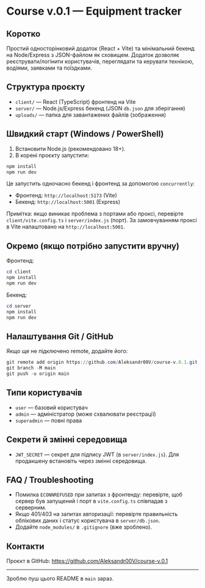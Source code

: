# Course v.0.1 — Equipment tracker

Коротко
-------
Простий односторінковий додаток (React + Vite) та мінімальний бекенд на Node/Express з JSON-файлом як сховищем. Додаток дозволяє реєструвати/логінити користувачів, переглядати та керувати технікою, водіями, заявками та поїздками.

Структура проєкту
-----------------
- `client/` — React (TypeScript) фронтенд на Vite
- `server/` — Node.js/Express бекенд (JSON `db.json` для зберігання)
- `uploads/` — папка для завантажених файлів (зображення)

Швидкий старт (Windows / PowerShell)
-----------------------------------
1. Встановити Node.js (рекомендовано 18+).
2. В корені проєкту запустити:

```powershell
npm install
npm run dev
```

Це запустить одночасно бекенд і фронтенд за допомогою `concurrently`:
- Фронтенд: `http://localhost:5173` (Vite)
- Бекенд: `http://localhost:5001` (Express)

Примітка: якщо виникає проблема з портами або проксі, перевірте `client/vite.config.ts` і `server/index.js` (порт). За замовчуванням проксі в Vite налаштовано на `http://localhost:5001`.

Окремо (якщо потрібно запустити вручну)
--------------------------------------
Фронтенд:
```powershell
cd client
npm install
npm run dev
```

Бекенд:
```powershell
cd server
npm install
npm run dev
```

Налаштування Git / GitHub
-------------------------
Якщо ще не підключено remote, додайте його:

```powershell
git remote add origin https://github.com/Aleksandr00V/course-v.0.1.git
git branch -M main
git push -u origin main
```

Типи користувачів
------------------
- `user` — базовий користувач
- `admin` — адміністратор (може схвалювати реєстрації)
- `superadmin` — повні права

Секрети й змінні середовища
---------------------------
- `JWT_SECRET` — секрет для підпису JWT (в `server/index.js`). Для продакшену встановіть через змінні середовища.

FAQ / Troubleshooting
---------------------
- Помилка `ECONNREFUSED` при запитах з фронтенду: перевірте, щоб сервер був запущений і порт в `vite.config.ts` співпадав з серверним.
- Якщо 401/403 на запитах авторизації: перевірте правильність облікових даних і статус користувача в `server/db.json`.
- Додайте `node_modules/` в `.gitignore` (вже зроблено).

Контакти
--------
Проєкт в GitHub: https://github.com/Aleksandr00V/course-v.0.1

---
Зроблю пуш цього README в `main` зараз.
